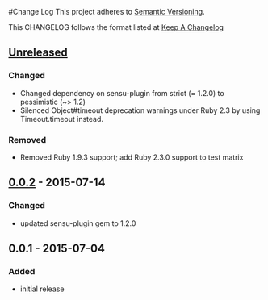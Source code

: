 #Change Log
This project adheres to [Semantic Versioning](http://semver.org/).

This CHANGELOG follows the format listed at [Keep A Changelog](http://keepachangelog.com/)

## [Unreleased]
### Changed
- Changed dependency on sensu-plugin from strict (= 1.2.0) to pessimistic (~> 1.2)
- Silenced Object#timeout deprecation warnings under Ruby 2.3 by using Timeout.timeout instead.

### Removed
- Removed Ruby 1.9.3 support; add Ruby 2.3.0 support to test matrix

## [0.0.2] - 2015-07-14
### Changed
- updated sensu-plugin gem to 1.2.0

## 0.0.1 - 2015-07-04
### Added
- initial release

[Unreleased]: https://github.com/sensu-plugins/sensu-plugins-pushover/compare/0.0.2...HEAD
[0.0.2]: https://github.com/sensu-plugins/sensu-plugins-pushover/compare/0.0.1...0.0.2
